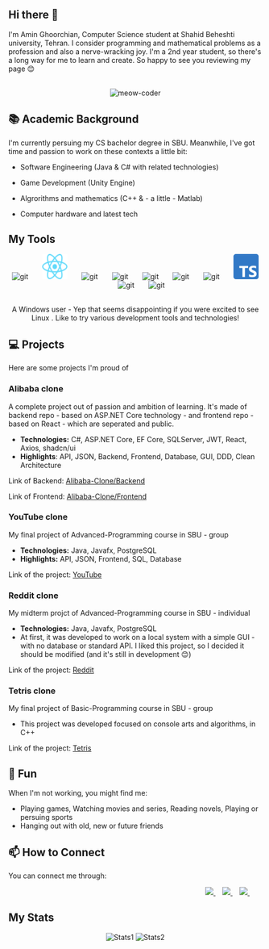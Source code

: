 ## Hi there 👋

I'm Amin Ghoorchian, Computer Science student at Shahid Beheshti university, Tehran. I consider programming and mathematical problems as a profession and also a nerve-wracking joy. I'm a 2nd year student, so there's a long way for me to learn and create. So happy to see you reviewing my page 😊

<br />
<div align="center">
    <img src="meow-coding.gif" alt="meow-coder" height=400 width=400>
</div>


## 📚 Academic Background

I'm currently persuing my CS bachelor degree in SBU. Meanwhile, I've got time and passion to work on these contexts a little bit:

- Software Engineering (Java & C# with related technologies)

- Game Development (Unity Engine)

- Algrorithms and mathematics (C++ & - a little - Matlab)

- Computer hardware and latest tech

## My Tools

<div align="center">
    <img src="icons/git.svg" alt="git" height=50 width=50>
    <img width=20 />
    <img src="icons/react.svg" alt="git" height=50 width=50>
    <img width=20 />
    <img src="icons/python.svg" alt="git" height=50 width=50>
    <img width=20 />
    <img src="icons/c++.svg" alt="git" height=50 width=50>
    <img width=20 />
    <img src="icons/java.svg" alt="git" height=50 width=50>
    <img width=20 />
    <img src="icons/csharp.svg" alt="git" height=50 width=50>
    <img width=20 />
    <img src="icons/js.svg" alt="git" height=50 width=50>
    <img width=20 />
    <img src="icons/ts.svg" alt="git" height=50 width=50>
    <img width=20 />
    <img src="icons/postgres.svg" alt="git" height=50 width=50>
    <img width=20 />
    <img src="icons/mss.svg" alt="git" height=50 width=50>
</div>

<br>
<p align="center">A Windows user - Yep that seems disappointing if you were excited to see Linux . Like to try various development tools and technologies!</p>

## 💻 Projects
Here are some projects I'm proud of

### Alibaba clone

A complete project out of passion and ambition of learning. It's made of backend repo - based on ASP.NET Core technology - and frontend repo - based on React - which are seperated and public.

- **Technologies:** C#, ASP.NET Core, EF Core, SQLServer, JWT, React, Axios, shadcn/ui
- **Highlights**: API, JSON, Backend, Frontend, Database, GUI, DDD, Clean Architecture

Link of Backend: [Alibaba-Clone/Backend](https://github.com/AminGh05/Alibaba-Clone-Backend)

Link of Frontend: [Alibaba-Clone/Frontend](https://github.com/AminGh05/Alibaba-Clone-Frontend)

### YouTube clone

My final project of Advanced-Programming course in SBU - group

- **Technologies:** Java, Javafx, PostgreSQL
- **Highlights:** API, JSON, Frontend, SQL, Database

Link of the project: [YouTube](https://github.com/AminGh05/YouTube)

### Reddit clone

My midterm projct of Advanced-Programming course in SBU - individual

- **Technologies:** Java, Javafx, PostgreSQL
- At first, it was developed to work on a local system with a simple GUI - with no database or standard API. I liked this project, so I decided it should be modified (and it's still in development 😊)

Link of the project: [Reddit](https://github.com/AminGh05/Reddit)

### Tetris clone

My final project of Basic-Programming course in SBU - group

- This project was developed focused on console arts and algorithms, in C++

Link of the project: [Tetris](https://github.com/osumy/Tetris)

## 🎉 Fun

When I'm not working, you might find me:

- Playing games, Watching movies and series, Reading novels, Playing or persuing sports
- Hanging out with old, new or future friends

## 📫 How to Connect

You can connect me through: 

<div align="right">
    <a href="https://t.me/AminGh05">
        <img src="https://img.shields.io/badge/Telegram-2CA5E0?style=for-the-badge&logo=telegram&logoColor=white" />
    </a>
    <img width=10 />
    <a href="https://www.kaggle.com/AminGh05">
        <img src="https://img.shields.io/badge/Kaggle-20BEFF?style=for-the-badge&logo=kaggle&logoColor=white" />
    </a>
    <img width=10 />
    <a href="https://www.linkedin.com/in/amin-ghoorchian">
        <img src="https://img.shields.io/badge/LinkedIn-0077B5?style=for-the-badge&logo=linkedin&logoColor=white" />
    </a>
    <img width=25 />
</div>

## My Stats

<div align="center">
    <img src="https://github-readme-stats.vercel.app/api?username=AminGh05&theme=dark&show_icons=true&hide_border=true&count_private=true" alt="Stats1" height="150">
    <img src="https://github-readme-stats.vercel.app/api/top-langs/?username=AminGh05&theme=dark&show_icons=true&hide_border=true&layout=compact" alt="Stats2" height="150">
</div>
